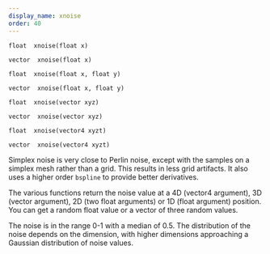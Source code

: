 ```yaml
---
display_name: xnoise
order: 40
---
```

`float  xnoise(float x)`

`vector  xnoise(float x)`

`float  xnoise(float x, float y)`

`vector  xnoise(float x, float y)`

`float  xnoise(vector xyz)`

`vector  xnoise(vector xyz)`

`float  xnoise(vector4 xyzt)`

`vector  xnoise(vector4 xyzt)`

Simplex noise is very close to Perlin noise, except with the samples on a
simplex mesh rather than a grid. This results in less grid artifacts. It also
uses a higher order `bspline` to provide better derivatives.

The various functions return the noise value at a 4D (vector4 argument),
3D (vector argument), 2D (two float arguments) or 1D (float argument)
position. You can get a random float value or a vector of three random
values.

The noise is in the range 0-1 with a median of 0.5. The distribution of
the noise depends on the dimension, with higher dimensions approaching a
Gaussian distribution of noise values.
